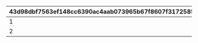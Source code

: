 |43d98dbf7563ef148cc6390ac4aab073965b67f8607f3172585f980ba8072231|e4b048c2f0cc46be7d0a519aa4c77236137e53dce22cd35f9a8d5f98664f0029|c5fa63c7423e943841f634ca6b5547696dfe57723189b172e7cc4edf78190f3d|9e508e6aabc6ce9316f231da408910b00a798b79af236652dcade5eaa102ac0f|
| --- | --- | --- | --- |
|1|0|0|504660101|
|2|0|0|509260101|